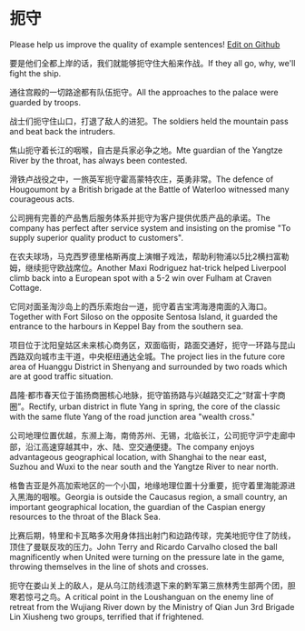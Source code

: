 # 扼守

Please help us improve the quality of example sentences! [Edit on Github](https://github.com/jiyushe/jiyu-example-sentence-source/blob/main/chinese/eshou.md)

<p><span class="chinese">要是他们全都上岸的话，我们就能够扼守住大船来作战。</span><span class="english">If they all go, why, we'll fight the ship.</span></p>

<p><span class="chinese">通往宫殿的一切路途都有队伍扼守。</span><span class="english">All the approaches to the palace were guarded by troops.</span></p>

<p><span class="chinese">战士们扼守住山口，打退了敌人的进犯。</span><span class="english">The soldiers held the mountain pass and beat back the intruders.</span></p>

<p><span class="chinese">焦山扼守着长江的咽喉，自古是兵家必争之地。</span><span class="english">Mte guardian of the Yangtze River by the throat, has always been contested.</span></p>

<p><span class="chinese">滑铁卢战役之中，一旅英军扼守霍高蒙特农庄，英勇非常。</span><span class="english">The defence of Hougoumont by a British brigade at the Battle of Waterloo witnessed many courageous acts.</span></p>

<p><span class="chinese">公司拥有完善的产品售后服务体系并扼守为客户提供优质产品的承诺。</span><span class="english">The company has perfect after service system and insisting on the promise "To supply superior quality product to customers".</span></p>

<p><span class="chinese">在农夫球场，马克西罗德里格斯再度上演帽子戏法，帮助利物浦以5比2横扫富勒姆，继续扼守欧战席位。</span><span class="english">Another Maxi Rodriguez hat-trick helped Liverpool climb back into a European spot with a 5-2 win over Fulham at Craven Cottage.</span></p>

<p><span class="chinese">它同对面圣淘沙岛上的西乐索炮台一道，扼守着吉宝湾海港南面的入海口。</span><span class="english">Together with Fort Siloso on the opposite Sentosa Island, it guarded the entrance to the harbours in Keppel Bay from the southern sea.</span></p>

<p><span class="chinese">项目位于沈阳皇姑区未来核心商务区，双面临街，路面交通好，扼守一环路与昆山西路双向城市主干道，中央枢纽通达全城。</span><span class="english">The project lies in the future core area of Huanggu District in Shenyang and surrounded by two roads which are at good traffic situation.</span></p>

<p><span class="chinese">昌隆·都市春天位于笛扬商圈核心地脉，扼守笛扬路与兴越路交汇之“财富十字商圈”。</span><span class="english">Rectify, urban district in flute Yang in spring, the core of the classic with the same flute Yang of the road junction area "wealth cross."</span></p>

<p><span class="chinese">公司地理位置优越，东濒上海，南倚苏州、无锡，北临长江，公司扼守沪宁走廊中部，沿江高速穿越其中，水、陆、空交通便捷。</span><span class="english">The company enjoys advantageous geographical location, with Shanghai to the near east, Suzhou and Wuxi to the near south and the Yangtze River to near north.</span></p>

<p><span class="chinese">格鲁吉亚是外高加索地区的一个小国，地缘地理位置十分重要，扼守着里海能源进入黑海的咽喉。</span><span class="english">Georgia is outside the Caucasus region, a small country, an important geographical location, the guardian of the Caspian energy resources to the throat of the Black Sea.</span></p>

<p><span class="chinese">比赛后期，特里和卡瓦略多次用身体挡出射门和边路传球，完美地扼守住了防线，顶住了曼联反攻的压力。</span><span class="english">John Terry and Ricardo Carvalho closed the ball magnificently when United were turning on the pressure late in the game, throwing themselves in the line of shots and crosses.</span></p>

<p><span class="chinese">扼守在娄山关上的敌人，是从乌江防线溃退下来的黔军第三旅林秀生部两个团，胆寒若惊弓之鸟。</span><span class="english">A critical point in the Loushanguan on the enemy line of retreat from the Wujiang River down by the Ministry of Qian Jun 3rd Brigade Lin Xiusheng two groups, terrified that if frightened.</span></p>

